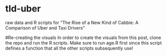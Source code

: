 # tld-uber
raw data and R scripts for "The Rise of a New Kind of Cabbie: A Comparison of Uber and Taxi Drivers"

#Re-creating the visuals
In order to create the visuals from this post, clone the repo and run the R scripts. Make sure to run age.R first since this script defines a function that all the other scripts subsequently use!
